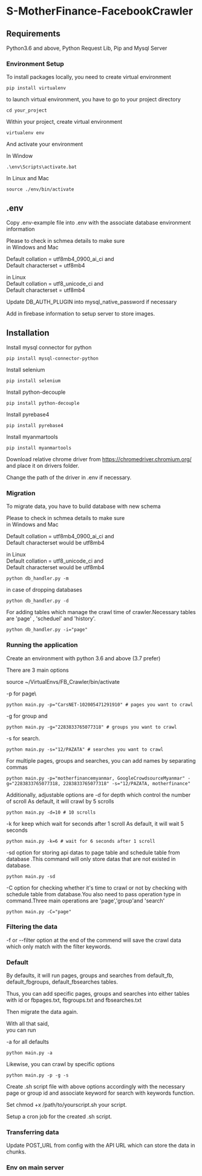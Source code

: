 # S-MotherFinance-FacebookCrawler

## Requirements

Python3.6 and above, Python Request Lib, Pip and Mysql Server

### Environment Setup

To install packages locally, you need to create virtual environment

```
pip install virtualenv
```

to launch virtual environment, you have to go to your project directory

```
cd your_project
```

Within your project, create virtual environment

```
virtualenv env
```

And activate your environment

In Window

```
.\env\Scripts\activate.bat
```

In Linux and Mac

```
source ./env/bin/activate
```

## .env

Copy .env-example file into .env with the associate database environment information

Please to check in schmea details to make sure  
in Windows and Mac

Default collation = utf8mb4_0900_ai_ci and  
Default characterset = utf8mb4

in Linux  
Default collation = utf8_unicode_ci and  
Default characterset = utf8mb4

Update DB_AUTH_PLUGIN into mysql_native_password if necessary

Add in firebase information to setup server to store images.

## Installation

Install mysql connector for python

```
pip install mysql-connector-python
```

Install selenium

```
pip install selenium
```

Install python-decouple

```
pip install python-decouple
```

Install pyrebase4

```
pip install pyrebase4
```

Install myanmartools

```
pip install myanmartools
```

Download relative chrome driver from https://chromedriver.chromium.org/ and place it on drivers folder.

Change the path of the driver in .env if necessary.

### Migration

To migrate data, you have to build database with new schema

Please to check in schmea details to make sure  
in Windows and Mac

Default collation = utf8mb4_0900_ai_ci and  
Default characterset would be utf8mb4

in Linux  
Default collation = utf8_unicode_ci and  
Default characterset would be utf8mb4

```
python db_handler.py -m
```

in case of dropping databases

```
python db_handler.py -d
```
For adding tables which manage the crawl time of crawler.Necessary tables are 'page' , 'scheduel' and 'history'.

```
python db_handler.py -i="page"
```
### Running the application

Create an environment with python 3.6 and above (3.7 prefer)

There are 3 main options

source ~/VirtualEnvs/FB_Crawler/bin/activate

-p for page\

```
python main.py -p="CarsNET-102005471291910" # pages you want to crawl
```

-g for group and

```
python main.py -g="2283833765077318" # groups you want to crawl
```

-s for search.

```
python main.py -s="12/PAZATA" # searches you want to crawl
```

For multiple pages, groups and searches, you can add names by separating commas

```
python main.py -p="motherfinancemyanmar, GoogleCrowdsourceMyanmar" -g="2283833765077318, 2283833765077318" -s="12/PAZATA, motherfinance"
```

Additionally, adjustable options are
-d for depth which control the number of scroll
As default, it will crawl by 5 scrolls

```
python main.py -d=10 # 10 scrolls
```

-k for keep which wait for seconds after 1 scroll
As default, it will wait 5 seconds

```
python main.py -k=6 # wait for 6 seconds after 1 scroll
```
-sd option for storing api datas to page table and schedule table from database .This command will only store datas that are not existed in database.

```
python main.py -sd 
```
-C option for checking whether it's time to crawl or not by checking with schedule table from database.You also need to pass operation type in command.Three main operations are 'page','group'and 'search'

```
python main.py -C="page" 
```

### Filtering the data

-f or --filter option at the end of the commend will save the crawl data which only match with the filter keywords. 


### Default

By defaults, it will run pages, groups and searches from default_fb, default_fbgroups, default_fbsearches tables.

Thus, you can add specific pages, groups and searches into either tables with id or fbpages.txt, fbgroups.txt and fbsearches.txt

Then migrate the data again.

With all that said,  
you can run

-a for all defaults

```
python main.py -a
```

Likewise, you can crawl by specific options

```
python main.py -p -g -s
```

Create .sh script file with above options accordingly with the necessary page or group id and associate keyword for search with keywords function.

Set chmod +x /path/to/yourscript.sh your script.

Setup a cron job for the created .sh script.

### Transferring data

Update POST_URL from config with the API URL which can store the data in chunks.


### Env on main server
